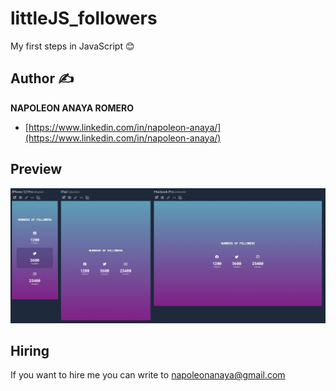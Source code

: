 # littleJS_followers
My first steps in JavaScript 😊


## Author ✍

**NAPOLEON ANAYA ROMERO**

-	[https://www.linkedin.com/in/napoleon-anaya/](https://www.linkedin.com/in/napoleon-anaya/)

## Preview 

![..](https://github.com/alucart2005/littleJS_followers/blob/main/img/preview.jpg?raw=true)

## Hiring 
If you want to hire me you can write to napoleonanaya@gmail.com 
